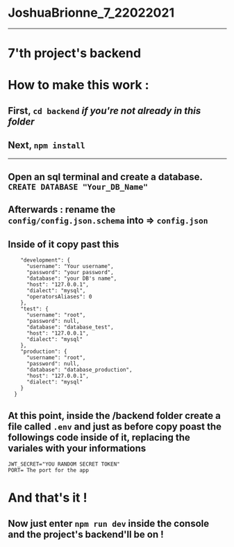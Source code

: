 JoshuaBrionne_7_22022021
==

------------------------------------------------------------------------------------------------------------------------------------------------------------------------
7'th project's backend
===

How to make this work : 
=========

First, `cd backend` *if you're not already in this folder*
--
Next, `npm install`
--
------------------------------------------------------------------------------------------------------------------------------------------------------------------------

Open an sql terminal and create a database.
`CREATE DATABASE "Your_DB_Name"`
--
Afterwards : rename the `config/config.json.schema` into => `config.json`
--
Inside of it copy past this 
--
```shell{
    "development": {
      "username": "Your username",
      "password": "your password",
      "database": "your DB's name",
      "host": "127.0.0.1",
      "dialect": "mysql",
      "operatorsAliases": 0
    },
    "test": {
      "username": "root",
      "password": null,
      "database": "database_test",
      "host": "127.0.0.1",
      "dialect": "mysql"
    },
    "production": {
      "username": "root",
      "password": null,
      "database": "database_production",
      "host": "127.0.0.1",
      "dialect": "mysql"
    }
  }
  ```
 At this point, inside the /backend folder create a file called `.env` and just as before copy poast the followings code inside of it, replacing the variales with your informations
 ---
 
  ```
  JWT_SECRET="YOU RANDOM SECRET TOKEN"
  PORT= The port for the app
```

And that's it ! 
===

Now just enter `npm run dev` inside the console and the project's backend'll be on ! 
--

